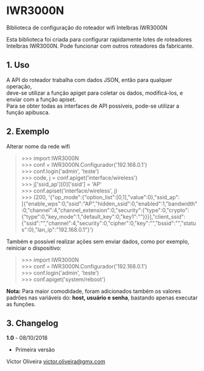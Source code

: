 # IWR3000N
Biblioteca de configuração do roteador wifi Intelbras IWR3000N  

Esta biblioteca foi criada para configurar rapidamente lotes de roteadores  
Intelbras IWR3000N. Pode funcionar com outros roteadores da fabricante.  
  
## 1. Uso  
A API do roteador trabalha com dados JSON, então para qualquer operação,  
deve-se utilizar a função apiget para coletar os dados, modificá-los, e  
enviar com a função apiset.  
Para se obter todas as interfaces de API possíveis, pode-se utilizar a  
função apibusca.  

## 2. Exemplo
Alterar nome da rede wifi  
> \>\>\> import IWR3000N  
\>\>\> conf = IWR3000N.Configurador('192.168.0.1')  
\>\>\> conf.login('admin', 'teste')  
\>\>\> code, j = conf.apiget('interface/wireless')  
\>\>\> j['ssid_ap'][0]['ssid'] = 'AP'  
\>\>\> conf.apiset('interface/wireless', j)  
\>\>\> (200, '{"op_mode":{"option_list":[0,1],"value":0},"ssid_ap":[{"enable_wps":0,"ssid":"AP","hidden_ssid":0,"enabled":1,"bandwidth":0,"channel":4,"channel_extension":0,"security":{"type":0,"crypto":{"type":0,"key_mode":1,"default_key":0,"key1":""}}}],"client_ssid":{"ssid":"","channel":4,"security":0,"cipher":0,"key":"","bssid":"","status":0},"lan_ip":"192.168.0.1"}')  

Também e possível realizar ações sem enviar dados, como por exemplo,  
reiniciar o dispositivo:  
> \>\>\> import IWR3000N  
\>\>\> conf = IWR3000N.Configurador('192.168.0.1')  
\>\>\> conf.login('admin', 'teste')  
\>\>\> conf.apiget('system/reboot')  

**Nota:** Para maior comodidade, foram adicionados também os valores padrões nas
variáveis do: **host, usuário e senha**, bastando apenas executar as funções.

## 3. Changelog
**1.0** - 08/10/2018  
* Primeira versão  

Victor Oliveira <victor.oliveira@gmx.com>
